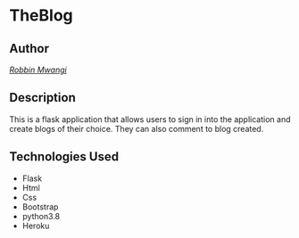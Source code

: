 # TheBlog

## Author

[*Robbin Mwangi*]()

## Description

This is a flask application that allows users to sign in into the application and create blogs of their choice. They can also comment to blog created.

## Technologies Used

* Flask
* Html
* Css
* Bootstrap
* python3.8
* Heroku
